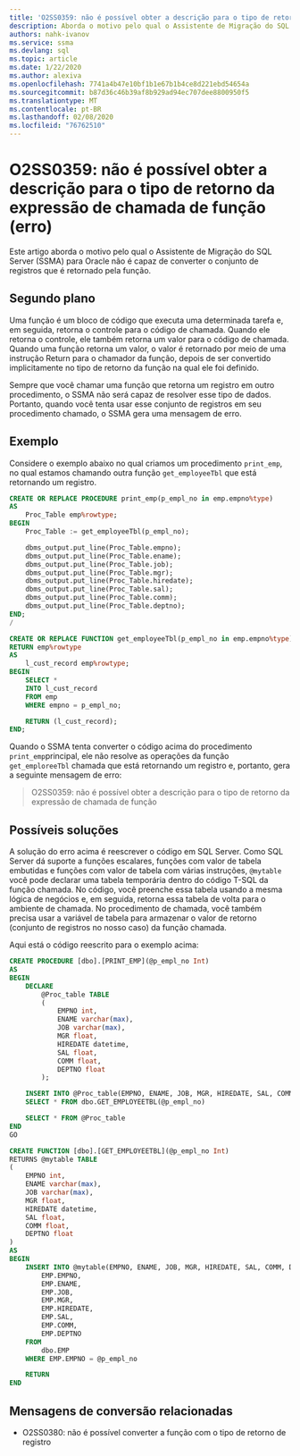 ```yaml
---
title: 'O2SS0359: não é possível obter a descrição para o tipo de retorno da expressão de chamada de função (erro)'
description: Aborda o motivo pelo qual o Assistente de Migração do SQL Server (SSMA) para Oracle não é capaz de converter o conjunto de registros que é retornado pela função.
authors: nahk-ivanov
ms.service: ssma
ms.devlang: sql
ms.topic: article
ms.date: 1/22/2020
ms.author: alexiva
ms.openlocfilehash: 7741a4b47e10bf1b1e67b1b4ce8d221ebd54654a
ms.sourcegitcommit: b87d36c46b39af8b929ad94ec707dee8800950f5
ms.translationtype: MT
ms.contentlocale: pt-BR
ms.lasthandoff: 02/08/2020
ms.locfileid: "76762510"
---
```

# <a name="o2ss0359-cannot-get-description-for-return-type-of-function-call-expression-error"></a>O2SS0359: não é possível obter a descrição para o tipo de retorno da expressão de chamada de função (erro)

Este artigo aborda o motivo pelo qual o Assistente de Migração do SQL Server (SSMA) para Oracle não é capaz de converter o conjunto de registros que é retornado pela função.

## <a name="background"></a>Segundo plano

Uma função é um bloco de código que executa uma determinada tarefa e, em seguida, retorna o controle para o código de chamada. Quando ele retorna o controle, ele também retorna um valor para o código de chamada. Quando uma função retorna um valor, o valor é retornado por meio de uma instrução Return para o chamador da função, depois de ser convertido implicitamente no tipo de retorno da função na qual ele foi definido.

Sempre que você chamar uma função que retorna um registro em outro procedimento, o SSMA não será capaz de resolver esse tipo de dados. Portanto, quando você tenta usar esse conjunto de registros em seu procedimento chamado, o SSMA gera uma mensagem de erro.

## <a name="example"></a>Exemplo

Considere o exemplo abaixo no qual criamos um procedimento `print_emp`, no qual estamos chamando outra função `get_employeeTbl` que está retornando um registro.

```sql
CREATE OR REPLACE PROCEDURE print_emp(p_empl_no in emp.empno%type)
AS
    Proc_Table emp%rowtype;
BEGIN
    Proc_Table := get_employeeTbl(p_empl_no);

    dbms_output.put_line(Proc_Table.empno);
    dbms_output.put_line(Proc_Table.ename);
    dbms_output.put_line(Proc_Table.job);
    dbms_output.put_line(Proc_Table.mgr);
    dbms_output.put_line(Proc_Table.hiredate);
    dbms_output.put_line(Proc_Table.sal);
    dbms_output.put_line(Proc_Table.comm);
    dbms_output.put_line(Proc_Table.deptno);
END;
/

CREATE OR REPLACE FUNCTION get_employeeTbl(p_empl_no in emp.empno%type)
RETURN emp%rowtype
AS
    l_cust_record emp%rowtype;
BEGIN
    SELECT *
    INTO l_cust_record
    FROM emp
    WHERE empno = p_empl_no;

    RETURN (l_cust_record);
END;
```

Quando o SSMA tenta converter o código acima do procedimento `print_emp`principal, ele não resolve as operações da função `get_emploreeTbl` chamada que está retornando um registro e, portanto, gera a seguinte mensagem de erro:

> O2SS0359: não é possível obter a descrição para o tipo de retorno da expressão de chamada de função

## <a name="possible-remedies"></a>Possíveis soluções

A solução do erro acima é reescrever o código em SQL Server. Como SQL Server dá suporte a funções escalares, funções com valor de tabela embutidas e funções com valor de tabela com várias instruções, `@mytable` você pode declarar uma tabela temporária dentro do código T-SQL da função chamada. No código, você preenche essa tabela usando a mesma lógica de negócios e, em seguida, retorna essa tabela de volta para o ambiente de chamada. No procedimento de chamada, você também precisa usar a variável de tabela para armazenar o valor de retorno (conjunto de registros no nosso caso) da função chamada.

Aqui está o código reescrito para o exemplo acima:

```sql
CREATE PROCEDURE [dbo].[PRINT_EMP](@p_empl_no Int)
AS
BEGIN
    DECLARE
        @Proc_table TABLE
        (
            EMPNO int,
            ENAME varchar(max),
            JOB varchar(max),
            MGR float,
            HIREDATE datetime,
            SAL float,
            COMM float,
            DEPTNO float
        );

    INSERT INTO @Proc_table(EMPNO, ENAME, JOB, MGR, HIREDATE, SAL, COMM, DEPTNO)
    SELECT * FROM dbo.GET_EMPLOYEETBL(@p_empl_no)

    SELECT * FROM @Proc_table
END
GO

CREATE FUNCTION [dbo].[GET_EMPLOYEETBL](@p_empl_no Int)
RETURNS @mytable TABLE
(
    EMPNO int,
    ENAME varchar(max),
    JOB varchar(max),
    MGR float,
    HIREDATE datetime,
    SAL float,
    COMM float,
    DEPTNO float
)
AS
BEGIN
    INSERT INTO @mytable(EMPNO, ENAME, JOB, MGR, HIREDATE, SAL, COMM, DEPTNO) SELECT
        EMP.EMPNO,
        EMP.ENAME,
        EMP.JOB,
        EMP.MGR,
        EMP.HIREDATE,
        EMP.SAL,
        EMP.COMM,
        EMP.DEPTNO
    FROM
        dbo.EMP
    WHERE EMP.EMPNO = @p_empl_no

    RETURN
END
```

## <a name="related-conversion-messages"></a>Mensagens de conversão relacionadas

* O2SS0380: não é possível converter a função com o tipo de retorno de registro
